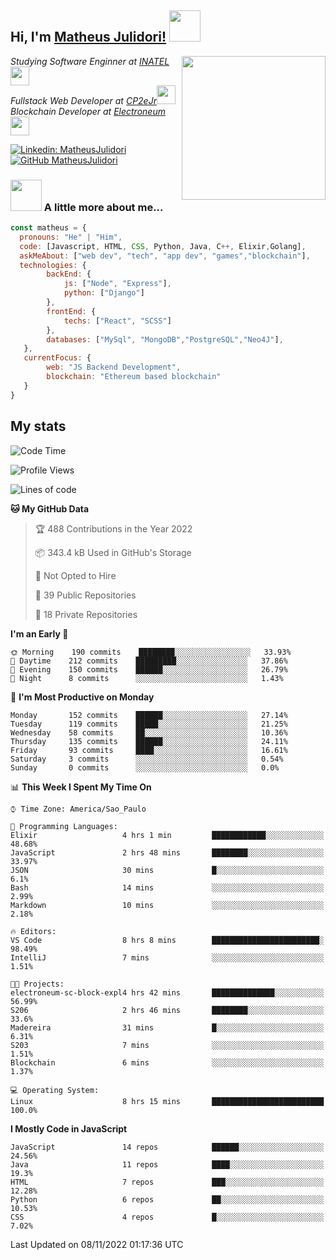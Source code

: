 <h2> Hi, I'm <a href="https://matheusjulidori.github.io" target="_blank">Matheus Julidori!</a> <img src="https://media.giphy.com/media/12oufCB0MyZ1Go/giphy.gif" width="50"></h2>
<img align='right' src="https://media.giphy.com/media/3oKIPnAiaMCws8nOsE/giphy.gif" width="230" height="auto">
<p><em>Studying Software Enginner at <a href="http://www.inatel.br" target="_blank">INATEL</a><img src="https://media.giphy.com/media/fYSnHlufseco8Fh93Z/giphy.gif" width="30"></br>
  Fullstack Web Developer at <a href="http://www.cp2ejr.com.br" target="_blank">CP2eJr</a><img src="https://media.giphy.com/media/WUlplcMpOCEmTGBtBW/giphy.gif" width="30"></br>
  Blockchain Developer at <a href="https://www.electroneum.com" target="_blank">Electroneum</a><img src="https://media.giphy.com/media/WUlplcMpOCEmTGBtBW/giphy.gif" width="30"> 
</em></p>

[![Linkedin: MatheusJulidori](https://img.shields.io/badge/-MatheusJulidori-blue?style=flat-square&logo=Linkedin&logoColor=white&link=https://www.linkedin.com/in/MatheusJulidori/)](https://www.linkedin.com/in/MatheusJulidori/)
[![GitHub MatheusJulidori](https://img.shields.io/github/followers/matheusjulidori?label=follow&style=social)](https://github.com/MatheusJulidori)


### <img src="https://media.giphy.com/media/VgCDAzcKvsR6OM0uWg/giphy.gif" width="50"> A little more about me...  

```javascript
const matheus = {
  pronouns: "He" | "Him",
  code: [Javascript, HTML, CSS, Python, Java, C++, Elixir,Golang],
  askMeAbout: ["web dev", "tech", "app dev", "games","blockchain"],
  technologies: {
        backEnd: {
            js: ["Node", "Express"],
            python: ["Django"]
        },
        frontEnd: {
            techs: ["React", "SCSS"]
        },
        databases: ["MySql", "MongoDB","PostgreSQL","Neo4J"],
   },
   currentFocus: {
        web: "JS Backend Development",
        blockchain: "Ethereum based blockchain"
   }
}
```
<h2>My stats</h2>

<!--START_SECTION:waka-->
![Code Time](http://img.shields.io/badge/Code%20Time-231%20hrs%2055%20mins-blue)

![Profile Views](http://img.shields.io/badge/Profile%20Views-0-blue)

![Lines of code](https://img.shields.io/badge/From%20Hello%20World%20I%27ve%20Written-667%20Thousand%20lines%20of%20code-blue)

**🐱 My GitHub Data** 

> 🏆 488 Contributions in the Year 2022
 > 
> 📦 343.4 kB Used in GitHub's Storage 
 > 
> 🚫 Not Opted to Hire
 > 
> 📜 39 Public Repositories 
 > 
> 🔑 18 Private Repositories  
 > 
**I'm an Early 🐤** 

```text
🌞 Morning    190 commits    ████████░░░░░░░░░░░░░░░░░   33.93% 
🌆 Daytime    212 commits    █████████░░░░░░░░░░░░░░░░   37.86% 
🌃 Evening    150 commits    ██████░░░░░░░░░░░░░░░░░░░   26.79% 
🌙 Night      8 commits      ░░░░░░░░░░░░░░░░░░░░░░░░░   1.43%

```
📅 **I'm Most Productive on Monday** 

```text
Monday       152 commits    ██████░░░░░░░░░░░░░░░░░░░   27.14% 
Tuesday      119 commits    █████░░░░░░░░░░░░░░░░░░░░   21.25% 
Wednesday    58 commits     ██░░░░░░░░░░░░░░░░░░░░░░░   10.36% 
Thursday     135 commits    ██████░░░░░░░░░░░░░░░░░░░   24.11% 
Friday       93 commits     ████░░░░░░░░░░░░░░░░░░░░░   16.61% 
Saturday     3 commits      ░░░░░░░░░░░░░░░░░░░░░░░░░   0.54% 
Sunday       0 commits      ░░░░░░░░░░░░░░░░░░░░░░░░░   0.0%

```


📊 **This Week I Spent My Time On** 

```text
⌚︎ Time Zone: America/Sao_Paulo

💬 Programming Languages: 
Elixir                   4 hrs 1 min         ████████████░░░░░░░░░░░░░   48.68% 
JavaScript               2 hrs 48 mins       ████████░░░░░░░░░░░░░░░░░   33.97% 
JSON                     30 mins             █░░░░░░░░░░░░░░░░░░░░░░░░   6.1% 
Bash                     14 mins             ░░░░░░░░░░░░░░░░░░░░░░░░░   2.99% 
Markdown                 10 mins             ░░░░░░░░░░░░░░░░░░░░░░░░░   2.18%

🔥 Editors: 
VS Code                  8 hrs 8 mins        ████████████████████████░   98.49% 
IntelliJ                 7 mins              ░░░░░░░░░░░░░░░░░░░░░░░░░   1.51%

🐱‍💻 Projects: 
electroneum-sc-block-expl4 hrs 42 mins       ██████████████░░░░░░░░░░░   56.99% 
S206                     2 hrs 46 mins       ████████░░░░░░░░░░░░░░░░░   33.6% 
Madereira                31 mins             █░░░░░░░░░░░░░░░░░░░░░░░░   6.31% 
S203                     7 mins              ░░░░░░░░░░░░░░░░░░░░░░░░░   1.51% 
Blockchain               6 mins              ░░░░░░░░░░░░░░░░░░░░░░░░░   1.37%

💻 Operating System: 
Linux                    8 hrs 15 mins       █████████████████████████   100.0%

```

**I Mostly Code in JavaScript** 

```text
JavaScript               14 repos            ██████░░░░░░░░░░░░░░░░░░░   24.56% 
Java                     11 repos            ████░░░░░░░░░░░░░░░░░░░░░   19.3% 
HTML                     7 repos             ███░░░░░░░░░░░░░░░░░░░░░░   12.28% 
Python                   6 repos             ██░░░░░░░░░░░░░░░░░░░░░░░   10.53% 
CSS                      4 repos             █░░░░░░░░░░░░░░░░░░░░░░░░   7.02%

```



 Last Updated on 08/11/2022 01:17:36 UTC
<!--END_SECTION:waka-->
